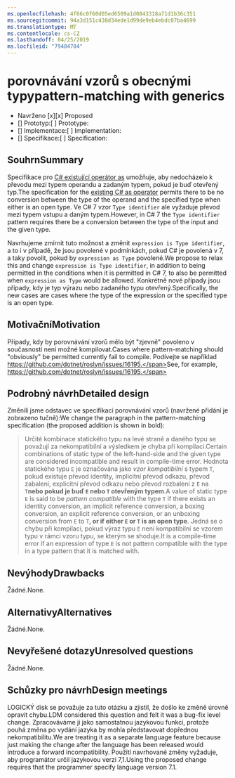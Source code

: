 ```yaml
---
ms.openlocfilehash: 4f66c0f60d05ed6509a1d0843318a71d1b36c351
ms.sourcegitcommit: 94a3d151c438d34ede1d99de9eb4ebdc07ba4699
ms.translationtype: MT
ms.contentlocale: cs-CZ
ms.lasthandoff: 04/25/2019
ms.locfileid: "79484704"
---
```

# <a name="pattern-matching-with-generics"></a><span data-ttu-id="196e1-101">porovnávání vzorů s obecnými typy</span><span class="sxs-lookup"><span data-stu-id="196e1-101">pattern-matching with generics</span></span>

* <span data-ttu-id="196e1-102">Navrženo [x]</span><span class="sxs-lookup"><span data-stu-id="196e1-102">[x] Proposed</span></span>
* <span data-ttu-id="196e1-103">[] Prototyp:</span><span class="sxs-lookup"><span data-stu-id="196e1-103">[ ] Prototype:</span></span>
* <span data-ttu-id="196e1-104">[] Implementace:</span><span class="sxs-lookup"><span data-stu-id="196e1-104">[ ] Implementation:</span></span>
* <span data-ttu-id="196e1-105">[] Specifikace:</span><span class="sxs-lookup"><span data-stu-id="196e1-105">[ ] Specification:</span></span>

## <a name="summary"></a><span data-ttu-id="196e1-106">Souhrn</span><span class="sxs-lookup"><span data-stu-id="196e1-106">Summary</span></span>
[summary]: #summary

<span data-ttu-id="196e1-107">Specifikace pro [ C# existující operátor as](../../spec/expressions.md#the-as-operator) umožňuje, aby nedocházelo k převodu mezi typem operandu a zadaným typem, pokud je buď otevřený typ.</span><span class="sxs-lookup"><span data-stu-id="196e1-107">The specification for the [existing C# as operator](../../spec/expressions.md#the-as-operator) permits there to be no conversion between the type of the operand and the specified type when either is an open type.</span></span> <span data-ttu-id="196e1-108">Ve C# 7 vzor `Type identifier` ale vyžaduje převod mezi typem vstupu a daným typem.</span><span class="sxs-lookup"><span data-stu-id="196e1-108">However, in C# 7 the `Type identifier` pattern requires there be a conversion between the type of the input and the given type.</span></span>

<span data-ttu-id="196e1-109">Navrhujeme zmírnit tuto možnost a změnit `expression is Type identifier`, a to i v případě, že jsou povolené v podmínkách, pokud C# je povolená v 7, a taky povolit, pokud by `expression as Type` povolené.</span><span class="sxs-lookup"><span data-stu-id="196e1-109">We propose to relax this and change `expression is Type identifier`, in addition to being permitted in the conditions when it is permitted in C# 7, to also be permitted when `expression as Type` would be allowed.</span></span> <span data-ttu-id="196e1-110">Konkrétně nové případy jsou případy, kdy je typ výrazu nebo zadaného typu otevřený.</span><span class="sxs-lookup"><span data-stu-id="196e1-110">Specifically, the new cases are cases where the type of the expression or the specified type is an open type.</span></span> 

## <a name="motivation"></a><span data-ttu-id="196e1-111">Motivační</span><span class="sxs-lookup"><span data-stu-id="196e1-111">Motivation</span></span>
[motivation]: #motivation

<span data-ttu-id="196e1-112">Případy, kdy by porovnávání vzorů mělo být "zjevně" povoleno v současnosti není možné kompilovat.</span><span class="sxs-lookup"><span data-stu-id="196e1-112">Cases where pattern-matching should "obviously" be permitted currently fail to compile.</span></span> <span data-ttu-id="196e1-113">Podívejte se například https://github.com/dotnet/roslyn/issues/16195.</span><span class="sxs-lookup"><span data-stu-id="196e1-113">See, for example, https://github.com/dotnet/roslyn/issues/16195.</span></span>

## <a name="detailed-design"></a><span data-ttu-id="196e1-114">Podrobný návrh</span><span class="sxs-lookup"><span data-stu-id="196e1-114">Detailed design</span></span>
[design]: #detailed-design

<span data-ttu-id="196e1-115">Změnili jsme odstavec ve specifikaci porovnávání vzorů (navržené přidání je zobrazeno tučně):</span><span class="sxs-lookup"><span data-stu-id="196e1-115">We change the paragraph in the pattern-matching specification (the proposed addition is shown in bold):</span></span>

> <span data-ttu-id="196e1-116">Určité kombinace statického typu na levé straně a daného typu se považují za nekompatibilní a výsledkem je chyba při kompilaci.</span><span class="sxs-lookup"><span data-stu-id="196e1-116">Certain combinations of static type of the left-hand-side and the given type are considered incompatible and result in compile-time error.</span></span> <span data-ttu-id="196e1-117">Hodnota statického typu `E` je označována jako *vzor kompatibilní* s typem `T`, pokud existuje převod identity, implicitní převod odkazu, převod zabalení, explicitní převod odkazu nebo převod rozbalení z `E` na `T`**nebo pokud je buď `E` nebo `T` otevřeným typem**.</span><span class="sxs-lookup"><span data-stu-id="196e1-117">A value of static type `E` is said to be *pattern compatible* with the type `T` if there exists an identity conversion, an implicit reference conversion, a boxing conversion, an explicit reference conversion, or an unboxing conversion from `E` to `T`**, or if either `E` or `T` is an open type**.</span></span> <span data-ttu-id="196e1-118">Jedná se o chybu při kompilaci, pokud výraz typu `E` není kompatibilní se vzorem typu v rámci vzoru typu, se kterým se shoduje.</span><span class="sxs-lookup"><span data-stu-id="196e1-118">It is a compile-time error if an expression of type `E` is not pattern compatible with the type in a type pattern that it is matched with.</span></span>

## <a name="drawbacks"></a><span data-ttu-id="196e1-119">Nevýhody</span><span class="sxs-lookup"><span data-stu-id="196e1-119">Drawbacks</span></span>
[drawbacks]: #drawbacks

<span data-ttu-id="196e1-120">Žádné.</span><span class="sxs-lookup"><span data-stu-id="196e1-120">None.</span></span>

## <a name="alternatives"></a><span data-ttu-id="196e1-121">Alternativy</span><span class="sxs-lookup"><span data-stu-id="196e1-121">Alternatives</span></span>
[alternatives]: #alternatives

<span data-ttu-id="196e1-122">Žádné.</span><span class="sxs-lookup"><span data-stu-id="196e1-122">None.</span></span>

## <a name="unresolved-questions"></a><span data-ttu-id="196e1-123">Nevyřešené dotazy</span><span class="sxs-lookup"><span data-stu-id="196e1-123">Unresolved questions</span></span>
[unresolved]: #unresolved-questions

<span data-ttu-id="196e1-124">Žádné.</span><span class="sxs-lookup"><span data-stu-id="196e1-124">None.</span></span>

## <a name="design-meetings"></a><span data-ttu-id="196e1-125">Schůzky pro návrh</span><span class="sxs-lookup"><span data-stu-id="196e1-125">Design meetings</span></span>

<span data-ttu-id="196e1-126">LOGICKÝ disk se považuje za tuto otázku a zjistil, že došlo ke změně úrovně opravit chybu.</span><span class="sxs-lookup"><span data-stu-id="196e1-126">LDM considered this question and felt it was a bug-fix level change.</span></span> <span data-ttu-id="196e1-127">Zpracováváme ji jako samostatnou jazykovou funkci, protože pouhá změna po vydání jazyka by mohla představovat dopřednou nekompatibilitu.</span><span class="sxs-lookup"><span data-stu-id="196e1-127">We are treating it as a separate language feature because just making the change after the language has been released would introduce a forward incompatibility.</span></span> <span data-ttu-id="196e1-128">Použití navrhované změny vyžaduje, aby programátor určil jazykovou verzi 7,1.</span><span class="sxs-lookup"><span data-stu-id="196e1-128">Using the proposed change requires that the programmer specify language version 7.1.</span></span>
